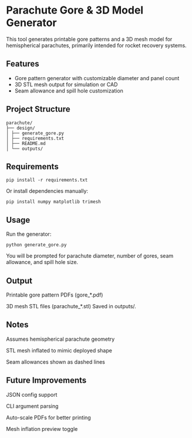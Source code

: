 # Parachute Gore & 3D Model Generator

This tool generates printable gore patterns and a 3D mesh model for hemispherical parachutes, primarily intended for rocket recovery systems.

## Features

- Gore pattern generator with customizable diameter and panel count  
- 3D STL mesh output for simulation or CAD  
- Seam allowance and spill hole customization  

## Project Structure

```
parachute/
├── design/
│ ├── generate_gore.py
│ ├── requirements.txt
│ ├── README.md
│ └── outputs/
```



## Requirements

```
pip install -r requirements.txt

```
Or install dependencies manually:

```
pip install numpy matplotlib trimesh

```


## Usage

Run the generator:

```
python generate_gore.py

```
You will be prompted for parachute diameter, number of gores, seam allowance, and spill hole size.

## Output
Printable gore pattern PDFs (gore_*.pdf)

3D mesh STL files (parachute_*.stl)
Saved in outputs/.

## Notes
Assumes hemispherical parachute geometry

STL mesh inflated to mimic deployed shape

Seam allowances shown as dashed lines

## Future Improvements
JSON config support

CLI argument parsing

Auto-scale PDFs for better printing

Mesh inflation preview toggle
